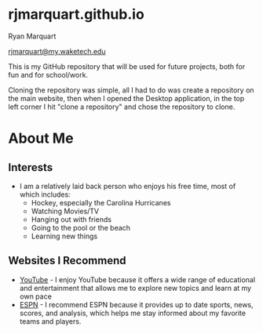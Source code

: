 # rjmarquart.github.io
Ryan Marquart

rjmarquart@my.waketech.edu

This is my GitHub repository that will be used for future projects, both for fun and for school/work. 

Cloning the repository was simple, all I had to do was create a repository on the main website, then when I opened the Desktop application, in the top left corner I hit "clone a repository" and chose the repository to clone. 


# About Me
## Interests
- I am a relatively laid back person who enjoys his free time, most of which includes:
  - Hockey, especially the Carolina Hurricanes
  - Watching Movies/TV
  - Hanging out with friends
  - Going to the pool or the beach
  - Learning new things
## Websites I Recommend
- [YouTube](https://www.youtube.com) - I enjoy YouTube because it offers a wide range of educational and entertainment that allows me to explore new topics and learn at my own pace
- [ESPN](https://www.espn.com) - I recommend ESPN because it provides up to date sports, news, scores, and analysis, which helps me stay informed about my favorite teams and players.
